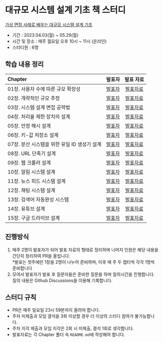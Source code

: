 # 대규모 시스템 설계 기초 책 스터디

[가상 면접 사례로 배우는 대규모 시스템 설계 기초](http://www.yes24.com/Product/Goods/102819435)

- 기간 : 2023.04.03(월) ~ 05.29(월)
- 시간 및 장소 : 매주 월요일 오후 10시 ~ 11시 (온라인)
- 스터디원 : 6명

## 학습 내용 정리

| Chapter                      |    발표자     | 발표 자료 
:-----------------------------|:----------:|:-----:
| 01장. 사용자 수에 따른 규모 확장성        | [발표자]() |[발표자료](https://github.com/Learning-Is-Vital-In-Development/23-7-SystemDesignInterview/tree/main/chap01)
| 02장. 개략적인 규모 추정              | [발표자]() |[발표자료](https://github.com/Learning-Is-Vital-In-Development/23-7-SystemDesignInterview/tree/main/chap02)
| 03장. 시스템 설계 면접 공략법           | [발표자]() |[발표자료](https://github.com/Learning-Is-Vital-In-Development/23-7-SystemDesignInterview/tree/main/chap03)
| 04장. 처리율 제한 장치의 설계           | [발표자]() |[발표자료](https://github.com/Learning-Is-Vital-In-Development/23-7-SystemDesignInterview/tree/main/chap04)
| 05장. 안정 해시 설계                | [발표자]() |[발표자료](https://github.com/Learning-Is-Vital-In-Development/23-7-SystemDesignInterview/tree/main/chap05)
| 06장. 키-값 저장소 설계              | [발표자]() |[발표자료](https://github.com/Learning-Is-Vital-In-Development/23-7-SystemDesignInterview/tree/main/chap06)
| 07장. 분산 시스템을 위한 유일 ID 생성기 설계 | [발표자]() |[발표자료](https://github.com/Learning-Is-Vital-In-Development/23-7-SystemDesignInterview/tree/main/chap07)
| 08장. URL 단축기 설계              | [발표자]() |[발표자료](https://github.com/Learning-Is-Vital-In-Development/23-7-SystemDesignInterview/tree/main/chap08)
| 09장. 웹 크롤러 설계                | [발표자]() |[발표자료](https://github.com/Learning-Is-Vital-In-Development/23-7-SystemDesignInterview/tree/main/chap09)
| 10장. 알림 시스템 설계               | [발표자]() |[발표자료](https://github.com/Learning-Is-Vital-In-Development/23-7-SystemDesignInterview/tree/main/chap10)
| 11장. 뉴스 피드 시스템 설계            | [발표자]() |[발표자료](https://github.com/Learning-Is-Vital-In-Development/23-7-SystemDesignInterview/tree/main/chap11)
| 12장. 채팅 시스템 설계               | [발표자]() |[발표자료](https://github.com/Learning-Is-Vital-In-Development/23-7-SystemDesignInterview/tree/main/chap12)
| 13장. 검색어 자동완성 시스템            | [발표자]() |[발표자료](https://github.com/Learning-Is-Vital-In-Development/23-7-SystemDesignInterview/tree/main/chap13)
| 14장. 유튜브 설계                  | [발표자]() |[발표자료](https://github.com/Learning-Is-Vital-In-Development/23-7-SystemDesignInterview/tree/main/chap14)
| 15장. 구글 드라이브 설계              | [발표자]() |[발표자료](https://github.com/Learning-Is-Vital-In-Development/23-7-SystemDesignInterview/tree/main/chap15)

## 진행방식

1. 매주 2명이 발표자가 되어 발표 자료의 형태로 정리하며 나머지 인원은 해당 내용을 간단히 정리하여 PR을 올립니다.  
   *발표는 첫주에만 1장을 2명이 나누어 준비하며, 이후 매 주 두 캡터씩 각각 1명씩 준비합니다
2. 모여서 발표자가 발표 후 질문자들은 준비한 질문을 하며 질의시간을 진행합니다. 질의 내용은 Github Discussions을 이용해 기록합니다.

## 스터디 규칙

- PR은 매주 일요일 23시 59분까지 올려야 합니다.
- 주차 미제출과 모임 결석을 3회 이상할 경우 더 이상의 스터디 참여가 불가능합니다.
- 주차 지각 제출과 모임 지각은 2회 시 미제출, 결석 1회로 생각합니다.
- 발표자료는 각 Chapter 폴더 속 `README.md`에 작성해야 합니다.
